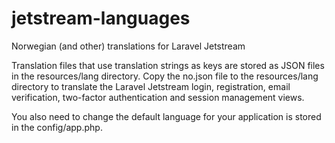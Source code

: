 # jetstream-languages
Norwegian (and other) translations for Laravel Jetstream

Translation files that use translation strings as keys are stored as JSON files in the resources/lang directory. Copy the no.json file to the resources/lang directory to translate the Laravel Jetstream login, registration, email verification, two-factor authentication and session management views.

You also need to change the default language for your application is stored in the config/app.php.
